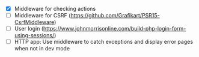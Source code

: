 - [x] Middleware for checking actions
- [ ] Middleware for CSRF (https://github.com/Grafikart/PSR15-CsrfMiddleware)
- [ ] User login (https://www.johnmorrisonline.com/build-php-login-form-using-sessions/)
- [ ] HTTP app: Use middleware to catch exceptions and display error pages when not in dev mode
